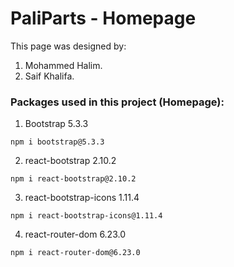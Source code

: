 # PaliParts - Homepage
This page was designed by:
1. Mohammed Halim.
2. Saif Khalifa.

### Packages used in this project (Homepage):
1. Bootstrap 5.3.3
```
npm i bootstrap@5.3.3

```
2. react-bootstrap 2.10.2
```
npm i react-bootstrap@2.10.2
```
3. react-bootstrap-icons 1.11.4
```
npm i react-bootstrap-icons@1.11.4
```

4. react-router-dom 6.23.0
```
npm i react-router-dom@6.23.0
```